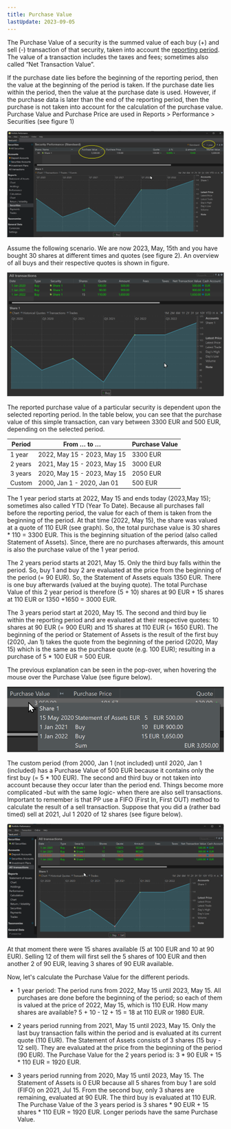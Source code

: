 ```yaml
---
title: Purchase Value
lastUpdate: 2023-09-05
---
```

The Purchase Value of a security is the summed value of each buy (+) and sell (-) transaction of that security, taken into account the [reporting period](reporting-period.md). The value of a transaction includes the taxes and fees; sometimes also called “Net Transaction Value”.

If the purchase date lies before the beginning of the reporting period, then the value at the beginning of the period is taken. If the purchase date lies within the period, then the value at the purchase date is used. However, if the purchase data is later than the end of the reporting period, then the purchase is not taken into account for the calculation of the purchase value. Purchase Value and Purchase Price are used in Reports > Performance > Securities (see figure 1)

![Fig. 1: Purchase value of a security](images/purchase-value-reports-securities.png)

Assume the following scenario. We are now 2023, May, 15th and you have bought 30 shares at different times and quotes (see figure 2). An overview of all buys and their respective quotes is shown in figure.

![Fig. 2: List of Buy transactions of security example](images/purchase-value-all-transactions-buy-only.png)

The reported purchase value of a particular security is dependent upon the selected reporting period. In the table below, you can see that the purchase value of this simple transaction, can vary between 3300 EUR and 500 EUR, depending on the selected period.

| Period | From … to … | Purchase Value |
| --- | --- | --- |
| 1 year | 2022, May 15 - 2023, May 15 | 3300 EUR |
| 2 years | 2021, May 15 - 2023, May 15 | 3000 EUR |
| 3 years | 2020, May 15 - 2023, May 15 | 2050 EUR |
| Custom | 2000, Jan 1 - 2020, Jan 01 | 500 EUR |

The 1 year period starts at 2022, May 15 and ends today (2023,May 15); sometimes also called YTD (Year To Date). Because all purchases fall before the reporting period, the value for each of them is taken from the beginning of the period. At that time (2022, May 15), the share was valued at a quote of 110 EUR (see graph). So, the total purchase value is 30 shares * 110 = 3300 EUR. This is the beginning situation of the period (also called Statement of Assets). Since, there are no purchases afterwards, this amount is also the purchase value of the 1 year period.

The 2 years period starts at 2021, May 15. Only the third buy falls within the period. So, buy 1 and buy 2 are evaluated at the price from the beginning of the period (= 90 EUR). So, the Statement of Assets equals 1350 EUR. There is one buy afterwards (valued at the buying quote). The total Purchase Value of this 2 year period is therefore (5 + 10) shares at 90 EUR + 15 shares at 110 EUR or 1350 +1650 = 3000 EUR.

The 3 years period start at 2020, May 15. The second and third buy lie within the reporting period and are evaluated at their respective quotes: 10 shares at 90 EUR (= 900 EUR) and 15 shares at 110 EUR (= 1650 EUR). The beginning of the period or Statement of Assets is the result of the first buy (2020, Jan 1) takes the quote from the beginning of the period (2020, May 15) which is the same as the purchase quote (e.g. 100 EUR); resulting in a purchase of 5 * 100 EUR = 500 EUR.

The previous explanation can be seen in the pop-over, when hovering the mouse over the Purchase Value (see figure below).

![purchase-value-pop-over.png](images/purchase-value-pop-over.png)

The custom period (from 2000, Jan 1 (not included) until 2020, Jan 1 (included) has a Purchase Value of 500 EUR because it contains only the first buy (= 5 * 100 EUR). The second and third buy or not taken into account because they occur later than the period end.
Things become more complicated -but with the same logic- when there are also sell transactions. Important to remember is that PP use a FIFO (First In, First OUT) method to calculate the result of a sell transaction. Suppose that you did a (rather bad timed) sell at 2021, Jul 1 2020 of 12 shares (see figure below).

![purchase-value-all-transaction-buy-sell.png](images/purchase-value-all-transaction-buy-sell.png)

At that moment there were 15 shares available (5 at 100 EUR and 10 at 90 EUR). Selling 12 of them will first sell the 5 shares of 100 EUR and then another 2 of 90 EUR, leaving 3 shares of 90 EUR available.

Now, let's calculate the Purchase Value for the different periods.

  + 1 year period: The period runs from 2022, May 15 until 2023, May 15. All purchases are done before the beginning of the period; so each of them is valued at the price of 2022, May 15, which is 110 EUR. How many shares are available? 5 + 10 - 12 + 15 = 18 at 110 EUR or 1980 EUR.

  + 2 years period running from 2021, May 15 until 2023, May 15. Only the last buy transaction falls within the period and is evaluated at its current quote (110 EUR). The Statement of Assets consists of 3 shares (15 buy - 12 sell). They are evaluated at the price from the beginning of the period (90 EUR). The Purchase Value for the 2 years period is: 3 * 90 EUR + 15 * 110 EUR = 1920 EUR.

  + 3 years period running from 2020, May 15 until 2023, May 15. The Statement of Assets is 0 EUR because all 5 shares from buy 1 are sold (FIFO) on 2021, Jul 15. From the second buy, only 3 shares are remaining, evaluated at 90 EUR. The third buy is evaluated at 110 EUR. The Purchase Value of the 3 years period is 3 shares * 90 EUR + 15 shares * 110 EUR = 1920 EUR. Longer periods have the same Purchase Value.
